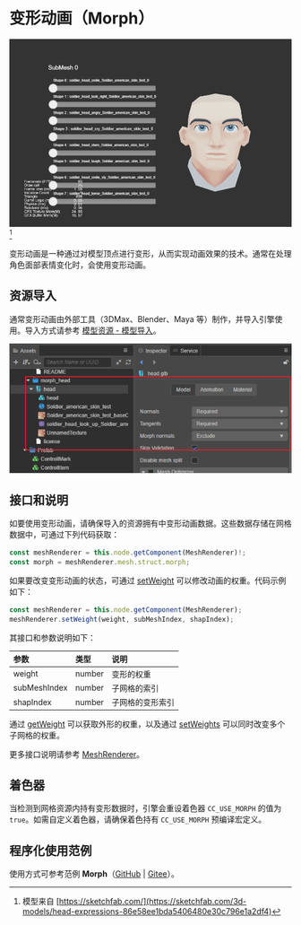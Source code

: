 # 变形动画（Morph）

![result](./morph/morph.gif)[^1]

变形动画是一种通过对模型顶点进行变形，从而实现动画效果的技术。通常在处理角色面部表情变化时，会使用变形动画。

## 资源导入

通常变形动画由外部工具（3DMax、Blender、Maya 等）制作，并导入引擎使用。导入方式请参考 [模型资源 - 模型导入](../asset/model/mesh.md#%E6%A8%A1%E5%9E%8B%E5%AF%BC%E5%85%A5)。

![import](./morph/import.png)

## 接口和说明

如要使用变形动画，请确保导入的资源拥有中变形动画数据。这些数据存储在网格数据中，可通过下列代码获取：

```ts
const meshRenderer = this.node.getComponent(MeshRenderer)!;
const morph = meshRenderer.mesh.struct.morph;
```

如果要改变变形动画的状态，可通过 [setWeight](__APIDOC__/zh/class/MeshRenderer?id=setWeight) 可以修改动画的权重。代码示例如下：

```ts
const meshRenderer = this.node.getComponent(MeshRenderer);
meshRenderer.setWeight(weight, subMeshIndex, shapIndex);
```

其接口和参数说明如下：

| 参数 | 类型 | 说明 |
| :-- | :-- | :-- |
| weight | number | 变形的权重
| subMeshIndex | number | 子网格的索引 |
| shapIndex | number | 子网格的变形索引 |

通过 [getWeight](__APIDOC__/zh/class/MeshRenderer?id=getWeight) 可以获取外形的权重，以及通过 [setWeights](__APIDOC__/zh/class/MeshRenderer?id=setWeights) 可以同时改变多个子网格的权重。

更多接口说明请参考 [MeshRenderer](__APIDOC__/zh/class/MeshRenderer?id=setWeight)。

## 着色器

当检测到网格资源内持有变形数据时，引擎会重设着色器 `CC_USE_MORPH` 的值为 `true`。如需自定义着色器，请确保着色持有 `CC_USE_MORPH` 预编译宏定义。

## 程序化使用范例

使用方式可参考范例 **Morph**（[GitHub](https://github.com/cocos/cocos-test-projects/tree/v3.7/assets/cases/animation/morph) | [Gitee](https://gitee.com/mirrors_cocos-creator/test-cases-3d/tree/v3.7/assets/cases/animation/morph)）。

[^1]: 模型来自 [https://sketchfab.com/](https://sketchfab.com/3d-models/head-expressions-86e58ee1bda5406480e30c796e1a2df4)
